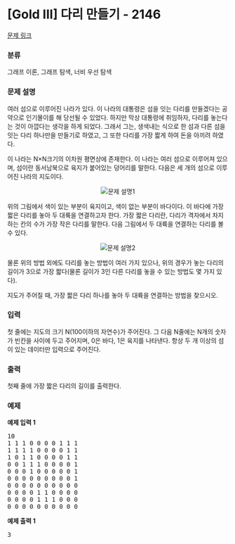 # [Gold III] 다리 만들기 - 2146

[문제 링크](https://www.acmicpc.net/problem/2146)

### 분류

그래프 이론, 그래프 탐색, 너비 우선 탐색

### 문제 설명
여러 섬으로 이루어진 나라가 있다. 이 나라의 대통령은 섬을 잇는 다리를 만들겠다는 공약으로 인기몰이를 해 당선될 수 있었다. 하지만 막상 대통령에 취임하자, 다리를 놓는다는 것이 아깝다는 생각을 하게 되었다. 그래서 그는, 생색내는 식으로 한 섬과 다른 섬을 잇는 다리 하나만을 만들기로 하였고, 그 또한 다리를 가장 짧게 하여 돈을 아끼려 하였다.

이 나라는 N×N크기의 이차원 평면상에 존재한다. 이 나라는 여러 섬으로 이루어져 있으며, 섬이란 동서남북으로 육지가 붙어있는 덩어리를 말한다. 다음은 세 개의 섬으로 이루어진 나라의 지도이다.

<p align="center">
  <img src="https://www.acmicpc.net/JudgeOnline/upload/201008/bri.PNG" alt="문제 설명1"/>
</p>

위의 그림에서 색이 있는 부분이 육지이고, 색이 없는 부분이 바다이다. 이 바다에 가장 짧은 다리를 놓아 두 대륙을 연결하고자 한다. 가장 짧은 다리란, 다리가 격자에서 차지하는 칸의 수가 가장 작은 다리를 말한다. 다음 그림에서 두 대륙을 연결하는 다리를 볼 수 있다.

<p align="center">
  <img src="https://www.acmicpc.net/JudgeOnline/upload/201008/b2.PNG" alt="문제 설명2"/>
</p>

물론 위의 방법 외에도 다리를 놓는 방법이 여러 가지 있으나, 위의 경우가 놓는 다리의 길이가 3으로 가장 짧다(물론 길이가 3인 다른 다리를 놓을 수 있는 방법도 몇 가지 있다).

지도가 주어질 때, 가장 짧은 다리 하나를 놓아 두 대륙을 연결하는 방법을 찾으시오.


### 입력

첫 줄에는 지도의 크기 N(100이하의 자연수)가 주어진다. 그 다음 N줄에는 N개의 숫자가 빈칸을 사이에 두고 주어지며, 0은 바다, 1은 육지를 나타낸다. 항상 두 개 이상의 섬이 있는 데이터만 입력으로 주어진다.

### 출력

첫째 줄에 가장 짧은 다리의 길이를 출력한다.

### 예제
<strong>예제 입력 1</strong>
<pre class="sampledata" id="sample-input-1">10
1<span class="space-highlight"> </span>1<span class="space-highlight"> </span>1<span class="space-highlight"> </span>0<span class="space-highlight"> </span>0<span class="space-highlight"> </span>0<span class="space-highlight"> </span>0<span class="space-highlight"> </span>1<span class="space-highlight"> </span>1<span class="space-highlight"> </span>1
1<span class="space-highlight"> </span>1<span class="space-highlight"> </span>1<span class="space-highlight"> </span>1<span class="space-highlight"> </span>0<span class="space-highlight"> </span>0<span class="space-highlight"> </span>0<span class="space-highlight"> </span>0<span class="space-highlight"> </span>1<span class="space-highlight"> </span>1
1<span class="space-highlight"> </span>0<span class="space-highlight"> </span>1<span class="space-highlight"> </span>1<span class="space-highlight"> </span>0<span class="space-highlight"> </span>0<span class="space-highlight"> </span>0<span class="space-highlight"> </span>0<span class="space-highlight"> </span>1<span class="space-highlight"> </span>1
0<span class="space-highlight"> </span>0<span class="space-highlight"> </span>1<span class="space-highlight"> </span>1<span class="space-highlight"> </span>1<span class="space-highlight"> </span>0<span class="space-highlight"> </span>0<span class="space-highlight"> </span>0<span class="space-highlight"> </span>0<span class="space-highlight"> </span>1
0<span class="space-highlight"> </span>0<span class="space-highlight"> </span>0<span class="space-highlight"> </span>1<span class="space-highlight"> </span>0<span class="space-highlight"> </span>0<span class="space-highlight"> </span>0<span class="space-highlight"> </span>0<span class="space-highlight"> </span>0<span class="space-highlight"> </span>1
0<span class="space-highlight"> </span>0<span class="space-highlight"> </span>0<span class="space-highlight"> </span>0<span class="space-highlight"> </span>0<span class="space-highlight"> </span>0<span class="space-highlight"> </span>0<span class="space-highlight"> </span>0<span class="space-highlight"> </span>0<span class="space-highlight"> </span>1
0<span class="space-highlight"> </span>0<span class="space-highlight"> </span>0<span class="space-highlight"> </span>0<span class="space-highlight"> </span>0<span class="space-highlight"> </span>0<span class="space-highlight"> </span>0<span class="space-highlight"> </span>0<span class="space-highlight"> </span>0<span class="space-highlight"> </span>0
0<span class="space-highlight"> </span>0<span class="space-highlight"> </span>0<span class="space-highlight"> </span>0<span class="space-highlight"> </span>1<span class="space-highlight"> </span>1<span class="space-highlight"> </span>0<span class="space-highlight"> </span>0<span class="space-highlight"> </span>0<span class="space-highlight"> </span>0
0<span class="space-highlight"> </span>0<span class="space-highlight"> </span>0<span class="space-highlight"> </span>0<span class="space-highlight"> </span>1<span class="space-highlight"> </span>1<span class="space-highlight"> </span>1<span class="space-highlight"> </span>0<span class="space-highlight"> </span>0<span class="space-highlight"> </span>0
0<span class="space-highlight"> </span>0<span class="space-highlight"> </span>0<span class="space-highlight"> </span>0<span class="space-highlight"> </span>0<span class="space-highlight"> </span>0<span class="space-highlight"> </span>0<span class="space-highlight"> </span>0<span class="space-highlight"> </span>0<span class="space-highlight"> </span>0
</pre>

<strong>예제 출력 1</strong>
<pre class="sampledata" id="sample-input-1">3</pre>
